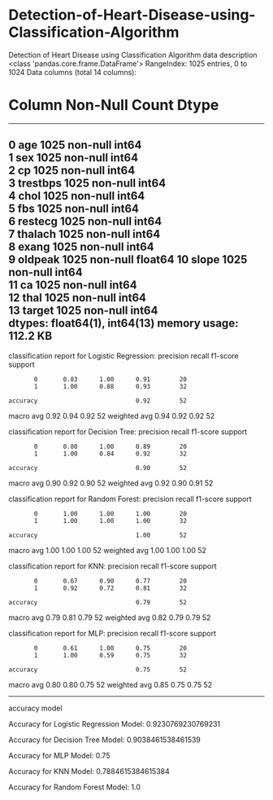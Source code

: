 # Detection-of-Heart-Disease-using-Classification-Algorithm
Detection of Heart Disease using Classification Algorithm
data description
<class 'pandas.core.frame.DataFrame'>
RangeIndex: 1025 entries, 0 to 1024
Data columns (total 14 columns):
 #   Column    Non-Null Count  Dtype  
---  ------    --------------  -----  
 0   age       1025 non-null   int64  
 1   sex       1025 non-null   int64  
 2   cp        1025 non-null   int64  
 3   trestbps  1025 non-null   int64  
 4   chol      1025 non-null   int64  
 5   fbs       1025 non-null   int64  
 6   restecg   1025 non-null   int64  
 7   thalach   1025 non-null   int64  
 8   exang     1025 non-null   int64  
 9   oldpeak   1025 non-null   float64
 10  slope     1025 non-null   int64  
 11  ca        1025 non-null   int64  
 12  thal      1025 non-null   int64  
 13  target    1025 non-null   int64  
dtypes: float64(1), int64(13)
memory usage: 112.2 KB
--------------------------------------
classification report for Logistic Regression: 
              precision    recall  f1-score   support

           0       0.83      1.00      0.91        20
           1       1.00      0.88      0.93        32

    accuracy                           0.92        52
   macro avg       0.92      0.94      0.92        52
weighted avg       0.94      0.92      0.92        52

 classification report for Decision Tree: 
              precision    recall  f1-score   support

           0       0.80      1.00      0.89        20
           1       1.00      0.84      0.92        32

    accuracy                           0.90        52
   macro avg       0.90      0.92      0.90        52
weighted avg       0.92      0.90      0.91        52

 classification report for Random Forest: 
              precision    recall  f1-score   support

           0       1.00      1.00      1.00        20
           1       1.00      1.00      1.00        32

    accuracy                           1.00        52
   macro avg       1.00      1.00      1.00        52
weighted avg       1.00      1.00      1.00        52

 classification report for KNN: 
              precision    recall  f1-score   support

           0       0.67      0.90      0.77        20
           1       0.92      0.72      0.81        32

    accuracy                           0.79        52
   macro avg       0.79      0.81      0.79        52
weighted avg       0.82      0.79      0.79        52

 classification report for MLP: 
              precision    recall  f1-score   support

           0       0.61      1.00      0.75        20
           1       1.00      0.59      0.75        32

    accuracy                           0.75        52
   macro avg       0.80      0.80      0.75        52
weighted avg       0.85      0.75      0.75        52

-----------------------------------------------------
accuracy model

Accuracy for Logistic Regression Model: 
0.9230769230769231

Accuracy for Decision Tree Model: 
0.9038461538461539

Accuracy for MLP Model: 
0.75

Accuracy for KNN Model: 
0.7884615384615384

Accuracy for Random Forest Model: 
1.0
